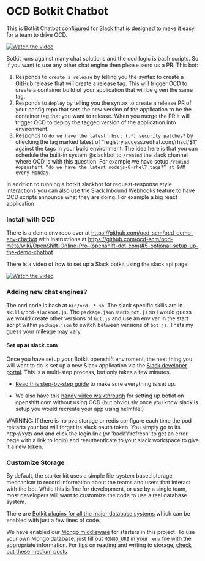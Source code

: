 # OCD Botkit Chatbot

This is Botkit Chatbot configured for Slack that is designed to make it easy for a team to drive OCD. 

[![Watch the video](http://i.vimeocdn.com/video/753251594_640.jpg)](https://vimeo.com/312245185)

Botkit runs against many chat solutions and the ocd logic is bash scripts. So if you want to use any other chat engine then please send us a PR. This bot:

 1. Responds to `create a release` by telling you the syntax to create a GitHub release that will create a release tag. This will trigger OCD to create a container build of your application that will be given the same tag. 
 2. Responds to `deploy` by telling you the syntax to create a release PR of your config repo that sets the new version of the application to be the container tag that you want to release. When you merge the PR it will trigger OCD to deploy the tagged version of the application into environment. 
 3. Responds to `do we have the latest rhscl (.*) security patches?` by checking the tag marked latest of "registry.access.redhat.com/rhscl/$1" against the tags in your build environment. The idea here is that you can schedule the built-in system @slackbot to `/remind` the slack channel where OCD is with this question. For example we have setup `/remind #openshift “do we have the latest nodejs-8-rhel7 tags?” at 9AM every Monday.`

 In addition to running a botkit slackbot for request-response style interactions you can also use the Slack Inbound Webhooks feature to have OCD scripts announce what they are doing. For example a big react application  

### Install with OCD

There is a demo env repo over at https://github.com/ocd-scm/ocd-demo-env-chatbot with instructions at https://github.com/ocd-scm/ocd-meta/wiki/OpenShift-Online-Pro-(openshift-dot-com)#5-optional-setup-up-the-demo-chatbot

There is a video of how to set up a Slack botkit using the slack api page: 

[![Watch the video](http://i.vimeocdn.com/video/751817622_640.jpg)](https://vimeo.com/311086100)

### Adding new chat engines?

The ocd code is bash at `bin/ocd-.*.sh`. The slack specific skills are in `skills/ocd-slackbot.js`. The `package.json` starts `bot.js` so I would guess we would create other versions of `bot.js` and use an env var in the start script within `package.json` to switch between versions of `bot.js`. Thats my guess your mileage may vary. 

#### Set up at slack.com

Once you have setup your Botkit openshift enviroment, the next thing you will want to do is set up a new Slack application via the [Slack developer portal](https://api.slack.com/). This is a multi-step process, but only takes a few minutes. 

* [Read this step-by-step guide](https://botkit.ai/docs/provisioning/slack-events-api.html) to make sure everything is set up. 

* We also have this [handy video walkthrough](https://vimeo.com/311086100) for setting up botkit on openshift.com without using OCD (but obviously once you know slack is setup you would recreate your app using helmfile!)

WARNING: If there is no pvc storage or redis configure each time the pod restarts your bot will forget its slack oauth token. You simply go to its http://xyz/ and and click the login link (or 'back'/'refresh' to get an error page with a link to login) and reauthenticate to your slack workspace to give it a new token. 

### Customize Storage

By default, the starter kit uses a simple file-system based storage mechanism to record information about the teams and users that interact with the bot. While this is fine for development, or use by a single team, most developers will want to customize the code to use a real database system.

There are [Botkit plugins for all the major database systems](https://botkit.ai/readme-middlewares.html#storage-modules) which can be enabled with just a few lines of code.

We have enabled our [Mongo middleware]() for starters in this project. To use your own Mongo database, just fill out `MONGO_URI` in your `.env` file with the appropriate information. For tips on reading and writing to storage, [check out these medium posts](https://botkit.groovehq.com/knowledge_base/categories/build-a-bot)

